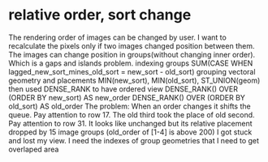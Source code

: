 
# relative order, sort change


The rendering order of images can be changed by user. I want to recalculate the pixels only if two images changed position between them.
The images can change position in groups(without changing inner order). Which is a gaps and islands problem.
indexing groups
SUM(CASE WHEN lagged_new_sort_mines_old_sort = new_sort - old_sort)
grouping vectoral geometry and placements
 MIN(new_sort), MIN(old_sort), ST_UNION(geom)
then used DENSE_RANK to have ordered view
 DENSE_RANK() OVER (ORDER BY new_sort) AS new_order
 DENSE_RANK() OVER (ORDER BY old_sort) AS old_order
The problem: When an order changes it shifts the queue.
Pay attention to row 17. The old third took the place of old second.
Pay attention to row 31. It looks like unchanged but its relative placement dropped by 15 image groups (old_order of [1-4] is above 200)
I got stuck and lost my view.
I need the indexes of group geometries that I need to get overlaped area

        